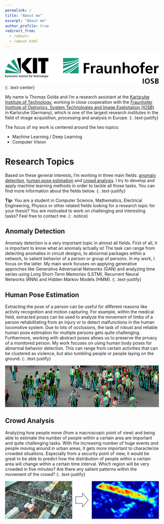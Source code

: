 ```yaml
---
permalink: /
title: "About me"
excerpt: "About me"
author_profile: true
redirect_from: 
  - /about/
  - /about.html
---
```


<img src='/images/logo_kit_iosb.png'>
{: .text-center}

My name is Thomas Golda and I’m a research assistant at the [Karlsruhe Institute of Technology](http://www.kit.edu/english/index.php), working in close cooperation with the [Fraunhofer Institute of Optronics, System Technologies and Image Exploitation (IOSB)](https://www.iosb.fraunhofer.de/servlet/is/12481/) in Karlsruhe (Germany), which is one of the largest research institutes in the field of image acquisition, processing and analysis in Europe.
{: .text-justify}

The focus of my work is centered around the two topics: 
* Machine Learning / Deep Learning
* Computer Vision 

Research Topics
======
Based on these general interests, I’m working in three main fields: [anomaly detection](#anomaly), [human pose estimation](#hpe) and [crowd analysis](#crowd). I try to develop and apply machine learning methods in order to tackle all those tasks. You can find more information about the fields below. 
{: .text-justify}

**Tip**: You are a student in Computer Science, Mathematics, Electrical Engineering, Physics or other related fields looking for a research topic for your thesis? You are motivated to work on challenging and interesting tasks? Feel free to contact me.
{: .notice}

<a name="anomaly"></a>Anomaly Detection
------
Anomaly detection is a very important topic in almost all fields. First of all, it is important to know what an anomaly actually is! The task can range from detecting anomalies in circuit designs, to abnormal packages within a network, to salient behavior of a person or group of persons. In my work, I focus on the latter. My main work focuses on applying generative approches like Generative Adversarial Networks (GAN) and analyzing time series using Long Short-Term Memories (LSTM), Recurrent Neural Networks (RNN) and Hidden Markov Models (HMM). 
{: .text-justify}

<a name="hpe"></a>Human Pose Estimation
------
Extracting the pose of a person can be useful for different reasons like activity recognition and motion capturing. For example, within the medical field, extracted poses can be used to analyze the movement of limbs of a person rehabilitating from an injury or to detect malfunctions in the human locomotive system. Due to lots of occlusions, the task of robust and reliable human pose estimation for multiple persons gets quite challenging. Furthermore, working with abstract poses allows us to preserve the privacy of a monitored person. My work focuses on using human body poses for abnormal behavior detection. This can range from certain activities that can be clustered as violence, but also tumbling people or people laying on the ground.
{: .text-justify}

<img src='/images/field_human_pose_estimation.png'>

<a name="crowd"></a>Crowd Analysis
------
Analyzing how people move (from a macroscopic point of view) and being able to estimate the number of people within a certain area are important and quite challenging tasks. With the increasing number of huge events and people moving around in urban areas, it gets more important to characterize crowded situations. Especially from a security point of view, it would be great to be able to predict how the distribution of people within a certain area will change within a certain time interval. Which region will be very crowded in five minutes? Are there any salient patterns within the movement of the crowd? 
{: .text-justify}

<img src='/images/field_crowd_analysis.png'>
